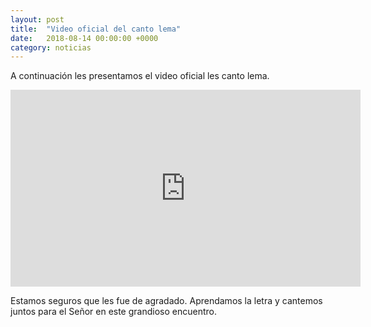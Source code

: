 ```yaml
---
layout: post
title:  "Video oficial del canto lema"
date:   2018-08-14 00:00:00 +0000
category: noticias
---
```


A continuación les presentamos el video oficial les canto lema.

<center>
  <div class="video-container">
    <iframe width="560" height="315" src="https://www.youtube.com/embed/4eSpY6Mie1Q" frameborder="0" allow="autoplay; encrypted-media" allowfullscreen></iframe>
  </div>
</center>

Estamos seguros que les fue de agradado. 
Aprendamos la letra y cantemos juntos para el Señor en este grandioso encuentro.

